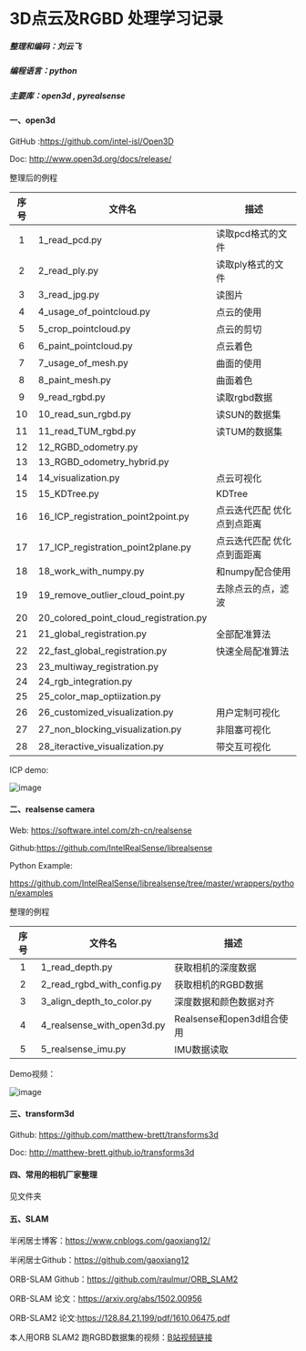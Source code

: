 # 3D点云及RGBD 处理学习记录

##### 整理和编码：刘云飞 

##### 编程语言：python

##### 主要库：open3d , pyrealsense 



#### 一、open3d

GitHub :https://github.com/intel-isl/Open3D

Doc: http://www.open3d.org/docs/release/



整理后的例程

| 序号 | 文件名                                 | 描述                        |
| :--: | -------------------------------------- | --------------------------- |
|  1   | 1_read_pcd.py                          | 读取pcd格式的文件           |
|  2   | 2_read_ply.py                          | 读取ply格式的文件           |
|  3   | 3_read_jpg.py                          | 读图片                      |
|  4   | 4_usage_of_pointcloud.py               | 点云的使用                  |
|  5   | 5_crop_pointcloud.py                   | 点云的剪切                  |
|  6   | 6_paint_pointcloud.py                  | 点云着色                    |
|  7   | 7_usage_of_mesh.py                     | 曲面的使用                  |
|  8   | 8_paint_mesh.py                        | 曲面着色                    |
|  9   | 9_read_rgbd.py                         | 读取rgbd数据                |
|  10  | 10_read_sun_rgbd.py                    | 读SUN的数据集               |
|  11  | 11_read_TUM_rgbd.py                    | 读TUM的数据集               |
|  12  | 12_RGBD_odometry.py                    |                             |
|  13  | 13_RGBD_odometry_hybrid.py             |                             |
|  14  | 14_visualization.py                    | 点云可视化                  |
|  15  | 15_KDTree.py                           | KDTree                      |
|  16  | 16_ICP_registration_point2point.py     | 点云迭代匹配 优化点到点距离 |
|  17  | 17_ICP_registration_point2plane.py     | 点云迭代匹配 优化点到面距离 |
|  18  | 18_work_with_numpy.py                  | 和numpy配合使用             |
|  19  | 19_remove_outlier_cloud_point.py       | 去除点云的点，滤波          |
|  20  | 20_colored_point_cloud_registration.py |                             |
|  21  | 21_global_registration.py              | 全部配准算法                |
|  22  | 22_fast_global_registration.py         | 快速全局配准算法            |
|  23  | 23_multiway_registration.py            |                             |
|  24  | 24_rgb_integration.py                  |                             |
|  25  | 25_color_map_optiization.py            |                             |
|  26  | 26_customized_visualization.py         | 用户定制可视化              |
|  27  | 27_non_blocking_visualization.py       | 非阻塞可视化                |
|  28  | 28_iteractive_visualization.py         | 带交互可视化                |

ICP demo:

![image](imgs/icp_demo.gif)

#### 二、realsense camera

Web: https://software.intel.com/zh-cn/realsense

Github:https://github.com/IntelRealSense/librealsense

Python Example: 

https://github.com/IntelRealSense/librealsense/tree/master/wrappers/python/examples

整理的例程

| 序号 | 文件名                     | 描述                      |
| :--: | -------------------------- | ------------------------- |
|  1   | 1_read_depth.py            | 获取相机的深度数据        |
|  2   | 2_read_rgbd_with_config.py | 获取相机的RGBD数据        |
|  3   | 3_align_depth_to_color.py  | 深度数据和颜色数据对齐    |
|  4   | 4_realsense_with_open3d.py | Realsense和open3d组合使用 |
|  5   | 5_realsense_imu.py         | IMU数据读取               |

Demo视频：

 ![image]( imgs/demo.gif)

#### 三、transform3d

Github:  https://github.com/matthew-brett/transforms3d

Doc: http://matthew-brett.github.io/transforms3d



#### 四、常用的相机厂家整理

见文件夹

#### 五、SLAM

半闲居士博客：https://www.cnblogs.com/gaoxiang12/

半闲居士Github：https://github.com/gaoxiang12

ORB-SLAM Github：https://github.com/raulmur/ORB_SLAM2 

ORB-SLAM 论文：https://arxiv.org/abs/1502.00956

ORB-SLAM2 论文:https://128.84.21.199/pdf/1610.06475.pdf

本人用ORB SLAM2 跑RGBD数据集的视频：[B站视频链接](https://www.bilibili.com/video/av74239092/)


